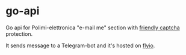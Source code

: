 # go-api
Go api for Polimi-elettronica "e-mail me" section with [friendly captcha](https://friendlycaptcha.com/) protection.

It sends message to a Telegram-bot and it's hosted on [flyio](https://fly.io/).
